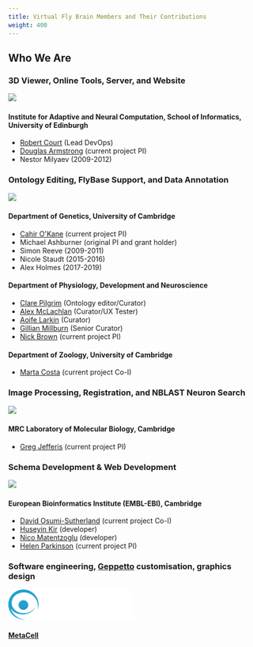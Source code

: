 ```yaml
---
title: Virtual Fly Brain Members and Their Contributions
weight: 400
---
```


## Who We Are

### 3D Viewer, Online Tools, Server, and Website

<a href='http://www.anc.ed.ac.uk/index.php?option=com_content&task=view&id=12&Itemid=68' target='_blank'>
  <img src='https://v2.virtualflybrain.org/images/vfb/project/logos/InformaticsLogo.gif'  style="max-width: 50%"/>
</a>

#### Institute for Adaptive and Neural Computation, School of Informatics, University of Edinburgh
- [Robert Court](https://www.inf.ed.ac.uk/people/staff/Robert_Court.html) (Lead DevOps)
- [Douglas Armstrong](https://www.inf.ed.ac.uk/people/staff/James_Armstrong.html) (current project PI)
- Nestor Milyaev (2009-2012)

### Ontology Editing, FlyBase Support, and Data Annotation

<a href='http://www.gen.cam.ac.uk/' target='_blank'>
  <img class='' src='https://v2.virtualflybrain.org/images/vfb/project/logos/CUnibig.png'  style="max-width: 50%"/>
</a>

#### Department of Genetics, University of Cambridge
- [Cahir O'Kane](http://www.neuroscience.cam.ac.uk/directory/profile.php?cokane) (current project PI)
- Michael Ashburner (original PI and grant holder)
- Simon Reeve (2009-2011)
- Nicole Staudt (2015-2016)
- Alex Holmes (2017-2019)

#### Department of Physiology, Development and Neuroscience
- [Clare Pilgrim](https://www.pdn.cam.ac.uk/research/groups/flybase/flybase-group-members) (Ontology editor/Curator)
- [Alex McLachlan](https://www.pdn.cam.ac.uk/research/groups/flybase/flybase-group-members) (Curator/UX Tester)
- [Aoife Larkin](https://www.pdn.cam.ac.uk/research/groups/flybase/flybase-group-members) (Curator)
- [Gillian Millburn](https://www.pdn.cam.ac.uk/research/groups/flybase/flybase-group-members) (Senior Curator)
- [Nick Brown](https://www.pdn.cam.ac.uk/research/groups/flybase/flybase-group-members) (current project PI)

#### Department of Zoology, University of Cambridge
- [Marta Costa](http://www.neuroscience.cam.ac.uk/directory/profile.php?mcosta) (current project Co-I)

### Image Processing, Registration, and NBLAST Neuron Search

<a href='http://www2.mrc-lmb.cam.ac.uk/' target='_blank'>
  <img class='' src='https://v2.virtualflybrain.org/images/vfb/project/logos/MRC-LMB_logo.png'  style="max-width: 50%" />
</a>

#### MRC Laboratory of Molecular Biology, Cambridge
- [Greg Jefferis](http://www2.mrc-lmb.cam.ac.uk/group-leaders/h-to-m/gregory-jefferis/) (current project PI)

### Schema Development &amp; Web Development

<a href='http://www.ebi.ac.uk/' target='_blank'>
  <img class='' src='https://v2.virtualflybrain.org/images/vfb/project/logos/EMBL_EBI_logo_180pixels_RGB.png'
     style="max-width: 50%" />
</a>

#### European Bioinformatics Institute (EMBL-EBI), Cambridge
- [David Osumi-Sutherland](https://www.ebi.ac.uk/about/people/david-osumi-sutherland) (current project Co-I)
- [Huseyin Kir](https://www.ebi.ac.uk/people/person/huseyin-kir/) (developer)
- [Nico Matentzoglu](https://www.researchgate.net/profile/Nicolas_Matentzoglu2) (developer)
- [Helen Parkinson](https://www.ebi.ac.uk/about/people/helen-parkinson) (current project PI)

### Software engineering, [Geppetto](http://www.geppetto.org) customisation, graphics design

<a href='http://www.metacell.us/' target='_blank'>
  <img class='' src='https://github.com/tarelli/bucket/raw/master/MetaCellLogoWhite300ppi.png' style="max-width: 50%" />
</a>

#### [MetaCell](http://www.metacell.us)


      
